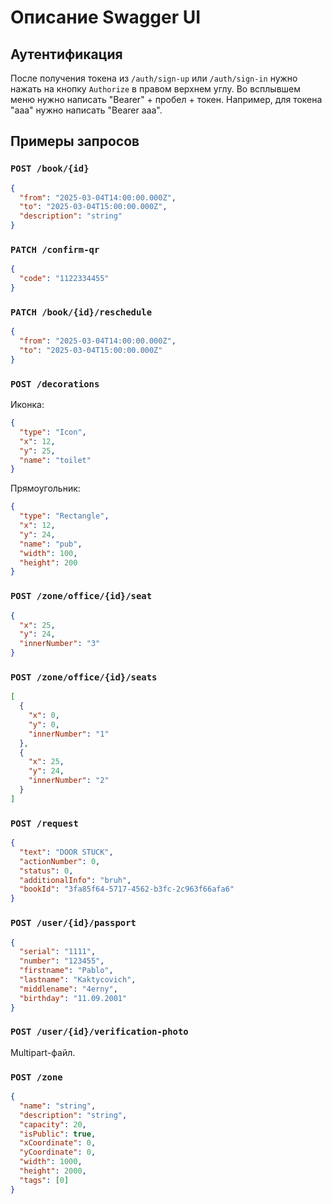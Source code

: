 # Описание Swagger UI

## Аутентификация
После получения токена из `/auth/sign-up` или `/auth/sign-in` нужно нажать на кнопку `Authorize` в правом верхнем углу.
Во всплывшем меню нужно написать "Bearer" + пробел + токен. Например, для токена "aaa" нужно написать "Bearer aaa".

## Примеры запросов
### `POST /book/{id}`
```json
{
  "from": "2025-03-04T14:00:00.000Z",
  "to": "2025-03-04T15:00:00.000Z",
  "description": "string"
}
```

### `PATCH /confirm-qr`
```json
{
  "code": "1122334455"
}
```

### `PATCH /book/{id}/reschedule`
```json
{
  "from": "2025-03-04T14:00:00.000Z",
  "to": "2025-03-04T15:00:00.000Z"
}
```

### `POST /decorations`
Иконка:
```json
{
  "type": "Icon",
  "x": 12,
  "y": 25,
  "name": "toilet"
}
```
Прямоугольник:
```json
{
  "type": "Rectangle",
  "x": 12,
  "y": 24,
  "name": "pub",
  "width": 100,
  "height": 200
}
```

### `POST /zone/office/{id}/seat`
```json
{
  "x": 25,
  "y": 24,
  "innerNumber": "3"
}
```

### `POST /zone/office/{id}/seats`
```json
[
  {
    "x": 0,
    "y": 0,
    "innerNumber": "1"
  },
  {
    "x": 25,
    "y": 24,
    "innerNumber": "2"
  }
]
```

### `POST /request`
```json
{
  "text": "DOOR STUCK",
  "actionNumber": 0,
  "status": 0,
  "additionalInfo": "bruh",
  "bookId": "3fa85f64-5717-4562-b3fc-2c963f66afa6"
}
```

### `POST /user/{id}/passport`
```json
{
  "serial": "1111",
  "number": "123455",
  "firstname": "Pablo",
  "lastname": "Kaktycovich",
  "middlename": "4erny",
  "birthday": "11.09.2001"
}
```

### `POST /user/{id}/verification-photo`
Multipart-файл.

### `POST /zone`
```json
{
  "name": "string",
  "description": "string",
  "capacity": 20,
  "isPublic": true,
  "xCoordinate": 0,
  "yCoordinate": 0,
  "width": 1000,
  "height": 2000,
  "tags": [0]
}
```
